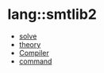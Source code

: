 # lang::smtlib2


   * [solve](Library/lang/smtlib2/solve)
   * [theory](Library/lang/smtlib2/theory)
   * [Compiler](Library/lang/smtlib2/Compiler.md)
   * [command](Library/lang/smtlib2/command)
